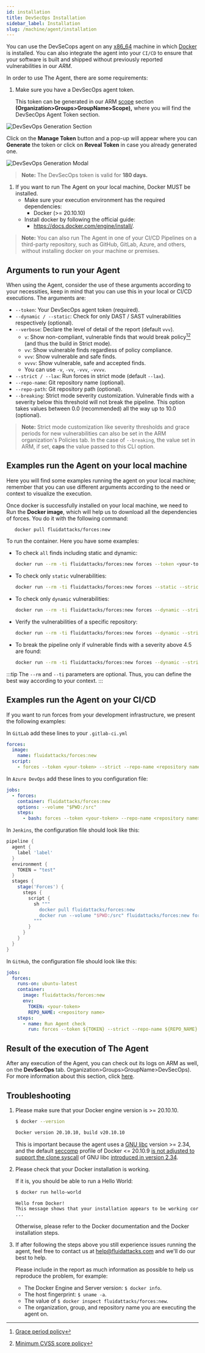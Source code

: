 ```yaml
---
id: installation
title: DevSecOps Installation
sidebar_label: Installation
slug: /machine/agent/installation
---
```


You can use the DevSeCops agent
on any [x86_64](https://en.wikipedia.org/wiki/X86-64)
machine in which [Docker](https://www.docker.com/) is installed.
You can also integrate the agent
into your `CI/CD` to ensure
that your software is built and shipped
without previously reported vulnerabilities
in our _ARM_.

In order to use The Agent,
there are some requirements:

1. Make sure you have
   a DevSecOps agent token.

   This token can be generated
   in our ARM [scope](/machine/web/groups/agent) section
   **(Organization>Groups>GroupName>Scope),**
   where you will find
   the DevSecOps Agent Token section.

![DevSevOps Generation Section](https://res.cloudinary.com/fluid-attacks/image/upload/v1663687225/docs/machine/agent/installation/dev_token_section.png)

Click on the **Manage Token** button
and a pop-up will appear
where you can **Generate** the token
or click on **Reveal Token**
in case you already generated one.

![DevSevOps Generation Modal](https://res.cloudinary.com/fluid-attacks/image/upload/v1663687225/docs/machine/agent/installation/manage_toke.png)

> **Note:** The DevSecOps token is valid for **180 days.**

1. If you want to run The Agent on your local machine,
   Docker MUST be installed.
   - Make sure your execution environment
     has the required dependencies:
     - Docker (>= 20.10.10)
   - Install docker by following
     the official guide:
     - <https://docs.docker.com/engine/install/>.

> **Note:** You can also run The Agent in one of
> your CI/CD Pipelines on a third-party repository,
> such as GitHub,
> GitLab,
> Azure,
> and others,
> without installing docker on your machine or premises.

## Arguments to run your Agent

When using the Agent,
consider the use of these arguments
according to your necessities,
keep in mind that you can use this in your
local or CI/CD executions.
The arguments are:

- `--token`: Your DevSecOps agent token (required).
- `--dynamic / --static`: Check for only DAST / SAST vulnerabilities
  respectively (optional).
- `--verbose`: Declare the level of detail of the report (default `vvv`).
  - `v`: Show non-compliant, vulnerable finds that would break policy[^1][^2]
    (and thus the build in Strict mode).
  - `vv`: Show vulnerable finds regardless of policy compliance.
  - `vvv`: Show vulnerable and safe finds.
  - `vvvv`: Show vulnerable, safe and accepted finds.
  - You can use `-v`, `-vv`, `-vvv`, `-vvvv`.
- `--strict / --lax`: Run forces in strict mode (default `--lax`).
- `--repo-name`: Git repository name (optional).
- `--repo-path`: Git repository path (optional).
- `--breaking`: Strict mode severity customization.
  Vulnerable finds with a severity below this threshold
  will not break the pipeline. This option takes values
  between 0.0 (recommended) all the way up to 10.0 (optional).

> **Note:** Strict mode customization like severity thresholds
> and grace periods for new vulnerabilities can also be set in
> the ARM organization's Policies tab.
> In the case of `--breaking`, the value set in ARM, if set, **caps**
> the value passed to this CLI option.

[^1]: [Grace period policy](/machine/web/organization/policies#grace-period-where-newly-reported-vulnerabilities-wont-break-the-build)
[^2]: [Minimum CVSS score policy](/machine/web/organization/policies#minimum-cvss-31-score-of-an-open-vulnerability-for-devsecops)

## Examples run the Agent on your local machine

Here you will find some examples running
the agent on your local machine;
remember that you can use different
arguments according to the need or
context to visualize the execution.

Once docker is successfully installed
on your local machine,
we need to Run the **Docker image**,
which will help us to download all
the dependencies of forces.
You do it with the following command:

```sh
   docker pull fluidattacks/forces:new
```

To run the container. Here you have some examples:

- To check `all` finds including static and dynamic:

  ```sh
  docker run --rm -ti fluidattacks/forces:new forces --token <your-token> -vvv
  ```

- To check only `static` vulnerabilities:

  ```sh
  docker run --rm -ti fluidattacks/forces:new forces --static --strict --token <your-token>
  ```

- To check only `dynamic` vulnerabilities:

  ```sh
  docker run --rm -ti fluidattacks/forces:new forces --dynamic --strict --token <your-token>
  ```

- Verify the vulnerabilities of a specific repository:

  ```sh
  docker run --rm -ti fluidattacks/forces:new forces --dynamic --strict --repo-name <nickname repo> --token <your-token>
  ```

- To break the pipeline only if vulnerable finds
  with a severity above 4.5 are found:

  ```sh
  docker run --rm -ti fluidattacks/forces:new forces --dynamic --strict --token <your-token> --breaking 4.5
  ```

:::tip
The `--rm` and
`--ti` parameters are optional.
Thus, you can define the best way according to your context.
:::

## Examples run the Agent on your CI/CD

If you want to run forces from your
development infrastructure,
we present the following examples:

In `GitLab` add these lines to your `.gitlab-ci.yml`

```yaml
forces:
  image:
    name: fluidattacks/forces:new
  script:
    - forces --token <your-token> --strict --repo-name <repository name>
```

In `Azure DevOps` add these lines to you configuration file:

```yaml
jobs:
  - forces:
    container: fluidattacks/forces:new
    options: --volume "$PWD:/src"
    steps:
      - bash: forces --token <your-token> --repo-name <repository name>
```

In `Jenkins`, the configuration file should look like this:

```groovy
pipeline {
  agent {
    label 'label'
  }
  environment {
    TOKEN = "test"
  }
  stages {
    stage('Forces') {
      steps {
        script {
          sh """
            docker pull fluidattacks/forces:new
            docker run --volume "$PWD:/src" fluidattacks/forces:new forces --token ${TOKEN} --repo-name <repository name>
          """
        }
      }
    }
  }
}
```

In `GitHub`, the configuration file should look like this:

```yaml
jobs:
  forces:
    runs-on: ubuntu-latest
    container:
      image: fluidattacks/forces:new
      env:
        TOKEN: <your-token>
        REPO_NAME: <repository name>
    steps:
      - name: Run Agent check
        run: forces --token ${TOKEN} --strict --repo-name ${REPO_NAME}
```

## Result of the execution of The Agent

After any execution of the Agent,
you can check out its logs on ARM as well,
on the **DevSecOps** tab.
Organization>Groups>GroupName>DevSecOps).
For more information about this section,
click [here](/machine/agent).

## Troubleshooting

1. Please make sure that your Docker engine version is >= 20.10.10.

   ```sh
   $ docker --version

   Docker version 20.10.10, build v20.10.10
   ```

   This is important because the agent
   uses a [GNU libc](https://www.gnu.org/software/libc/) version >= 2.34,
   and the
   default [seccomp](https://en.wikipedia.org/wiki/Seccomp) profile
   of Docker <= 20.10.9
   [is not adjusted to support the clone syscall](https://github.com/moby/moby/blob/v20.10.9/profiles/seccomp/default.json)
   of GNU libc
   [introduced in version 2.34](https://sourceware.org/git/?p=glibc.git;a=commit;h=d8ea0d0168b190bdf138a20358293c939509367f).

1. Please check that your Docker installation is working.

   If it is, you should be able to run a Hello World:

   ```sh
   $ docker run hello-world

   Hello from Docker!
   This message shows that your installation appears to be working correctly.
   ...
   ```

   Otherwise,
   please refer to the Docker documentation
   and the Docker installation steps.

1. If after following the steps above
   you still experience issues running the agent,
   feel free to contact us at [help@fluidattacks.com](mailto:help@fluidattacks.com)
   and we'll do our best to help.

   Please include in the report as much information as possible
   to help us reproduce the problem, for example:

   - The Docker Engine and Server version: `$ docker info`.
   - The host fingerprint: `$ uname -a`.
   - The value of `$ docker inspect fluidattacks/forces:new`.
   - The organization, group, and repository name you are executing the agent on.
